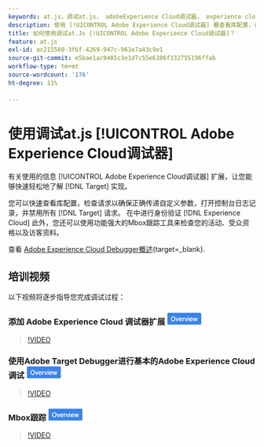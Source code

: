 ```yaml
---
keywords: at.js，调试at.js， adobeExperience Cloud调试器， experience cloud调试器， mbox跟踪， mbox高亮，调试，调试， $9
description: 使用 [!UICONTROL Adobe Experience Cloud调试器] 要查看库配置，请检查请求，打开控制台日志记录，禁用 [!DNL Target] 调用请求等。
title: 如何使用调试at.Js [!UICONTROL Adobe Experience Cloud调试器]？
feature: at.js
exl-id: ac215560-3f6f-4269-947c-961e7a43c9e1
source-git-commit: e5bae1ac9485c3e1d7c55e6386f332755196ffab
workflow-type: tm+mt
source-wordcount: '176'
ht-degree: 11%

---
```


# 使用调试at.js [!UICONTROL Adobe Experience Cloud调试器]

有关使用的信息 [!UICONTROL Adobe Experience Cloud调试器] 扩展，让您能够快速轻松地了解 [!DNL Target] 实现。

您可以快速查看库配置，检查请求以确保正确传递自定义参数，打开控制台日志记录，并禁用所有 [!DNL Target] 请求。 在中进行身份验证 [!DNL Experience Cloud] 此外，您还可以使用功能强大的Mbox跟踪工具来检查您的活动、受众资格以及访客资料。

查看 [Adobe Experience Cloud Debugger概述](https://experienceleague.adobe.com/docs/experience-platform/debugger/home.html){target=_blank}.

## 培训视频

以下视频将逐步指导您完成调试过程：

### 添加 Adobe Experience Cloud 调试器扩展 ![“概述”标记](../../assets/overview.png)

>[!VIDEO](https://video.tv.adobe.com/v/23114/?quality=12)

### 使用Adobe Target Debugger进行基本的Adobe Experience Cloud调试 ![“概述”标记](../../assets/overview.png)

>[!VIDEO](https://video.tv.adobe.com/v/23115/?quality=12)

### Mbox跟踪 ![“概述”标记](../../assets/overview.png)

>[!VIDEO](https://video.tv.adobe.com/v/23113/?quality=12)
